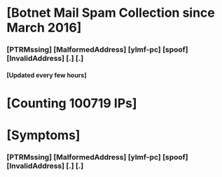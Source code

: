 # [Botnet Mail Spam Collection since March 2016]
### [PTRMssing] [MalformedAddress] [ylmf-pc] [spoof] [InvalidAddress] [.] [.]
#### [Updated every few hours]

# [Counting 100719 IPs]

# [Symptoms] 
###   [PTRMssing] [MalformedAddress] [ylmf-pc] [spoof] [InvalidAddress] [.] [.]
